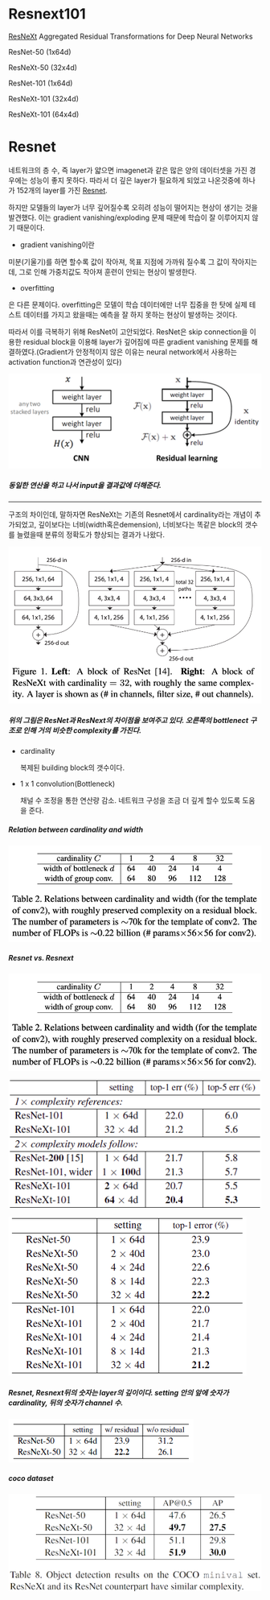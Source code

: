 # Resnext101

[ResNeXt](https://arxiv.org/pdf/1611.05431.pdf) Aggregated Residual Transformations for Deep Neural Networks

ResNet-50 (1x64d)

ResNeXt-50 (32x4d)

ResNet-101 (1x64d)

ResNeXt-101 (32x4d)

ResNeXt-101 (64x4d)


# Resnet

네트워크의 층 수, 즉 layer가 얇으면 imagenet과 같은 많은 양의 데이터셋을 가진 경우에는 성능이 좋지 못하다. 따라서 더 깊은 layer가 필요하게 되었고 나온것중에 하나가 152개의 layer를 가진 [Resnet](https://arxiv.org/pdf/1512.03385.pdf). 

하지만 모델들의 layer가 너무 깊어질수록 오히려 성능이 떨어지는 현상이 생기는 것을 발견했다. 이는 gradient vanishing/exploding 문제 때문에 학습이 잘 이루어지지 않기 때문이다. 

* gradient  vanishing이란 

미분(기울기)를 하면 할수록 값이 작아져, 목표 지점에 가까워 질수록 그 값이 작아지는데, 그로 인해 가중치값도 작아져 훈련이 안되는 현상이 발생한다.

* overfitting

은 다른 문제이다. overfitting은 모델이 학습 데이터에만 너무 집중을 한 탓에 실제 테스트 데이터를 가지고 왔을때는 예측을 잘 하지 못하는 현상이 발생하는 것이다.
 
따라서 이를 극복하기 위해 ResNet이 고안되었다. ResNet은 skip connection을 이용한 residual block을 이용해 layer가 깊어짐에 따른 gradient vanishing 문제를 해결하였다.(Gradient가 안정적이지 않은 이유는 neural network에서 사용하는 activation function과 연관성이 있다)

![residual](./image/residual.png "residual")
##### 동일한 연산을 하고 나서 input을 결과값에 더해준다.

<hr/>

구조의 차이인데, 말하자면 ResNeXt는 기존의 Resnet에서 cardinality라는 개념이 추가되었고, 깊이보다는 너비(width혹은demension), 너비보다는 똑같은 block의 갯수를 늘렸을때 분류의 정확도가 향상되는 결과가 나왔다.

![resnx](./image/resnx.png "resnx")
##### 위의 그림은 ResNet과 ResNext의 차이점을 보여주고 있다. 오른쪽의 bottlenect 구조로 인해 거의 비슷한 complexity를 가진다.

* cardinality

    복제된 building block의 갯수이다.

* 1 x 1 convolution(Bottleneck)

    채널 수 조정을 통한 연산량 감소. 네트워크 구성을 조금 더 깊게 할수 있도록 도움을 준다.


##### Relation between cardinality and width
![exp](./image/exp.png "exp")

##### Resnet vs. Resnext
![exp](./image/exp.png "exp")

![resnetnext](./image/resnetnext.png "resnetnext")

![resnetnext1](./image/resnetnext1.png "resnetnext1")

##### Resnet, Resnext뒤의 숫자는 layer의 깊이이다. setting 안의 앞에 숫자가 cardinality, 뒤의 숫자가 channel 수.

![wresidual](./image/wresidual.PNG "wresidual")

##### coco dataset
![ccdata](./image/ccdata.png "ccdata")


